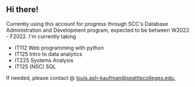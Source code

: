 ## Hi there!

Currently using this account for progress through SCC's Database Administration and Development program, expected to be between W2022 - F2022.
I'm currently taking
- IT112 Web programming with python
- IT125 Intro to data analytics
- IT225 Systems Analysis
- IT125 (NSC) SQL

If needed, please contact @  [louis.ash-kaufman@seattlecolleges.edu.](mailto:louis.ash-kaufman@seattlecolleges.edu)

<!--
**lashkscc/lashkscc** is a ✨ _special_ ✨ repository because its `README.md` (this file) appears on your GitHub profile.

Here are some ideas to get you started:

- 🔭 I’m currently working on ...
- 🌱 I’m currently learning ...
- 👯 I’m looking to collaborate on ...
- 🤔 I’m looking for help with ...
- 💬 Ask me about ...
- 📫 How to reach me: ...
- 😄 Pronouns: ...
- ⚡ Fun fact: ...
-->
